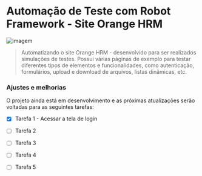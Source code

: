 # Automação de Teste com Robot Framework - Site Orange HRM

<img src="![image](https://github.com/user-attachments/assets/f87c7623-ada9-403a-967c-07ba94c470e3)
" alt="imagem">

> Automatizando o site Orange HRM - desenvolvido para ser realizados simulações de testes.
> Possui várias páginas de exemplo para testar diferentes tipos de elementos e funcionalidades, como autenticação, formulários, upload e download de arquivos, listas dinâmicas, etc.

### Ajustes e melhorias

O projeto ainda está em desenvolvimento e as próximas atualizações serão voltadas para as seguintes tarefas:

- [x] Tarefa 1 - Acessar a tela de login
- [ ] Tarefa 2
- [ ] Tarefa 3
- [ ] Tarefa 4
- [ ] Tarefa 5


